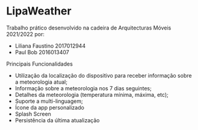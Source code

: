# LipaWeather

Trabalho prático desenvolvido na cadeira de Arquitecturas Móveis 2021/2022 por:

- Liliana Faustino 2017012944
- Paul Bob 2016013407


Principais Funcionalidades 
- Utilização da localização do dispositivo para receber informação sobre a meteorologia atual;
- Informação sobre a meteorologia nos 7 dias seguintes;
- Detalhes da meteorologia (temperatura mínima, máxima, etc);
- Suporte a multi-linguagem;
- Ícone da app personalizado
- Splash Screen 
- Persistência da última atualização 
